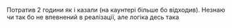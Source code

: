 Потратив 2 години як і казали (на каунтері більше бо відходив). Незнаю чи так бо не впевнений в реалізації, але логіка десь така  
